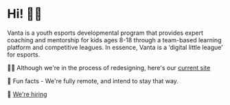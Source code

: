 # Hi! 🙋‍♀️

 Vanta is a youth esports developmental program that provides expert coaching and mentorship for kids ages 8-18 through a team-based learning platform and competitive leagues. In essence, Vanta is a ‘digital little league’ for esports.

👩‍💻 Although we're in the process of redesigning, here's our [current site](https://www.vanta.gg/)

🍿 Fun facts - We're fully remote, and intend to stay that way.

🧙 [We're hiring](https://angel.co/company/vanta-leagues/jobs)
